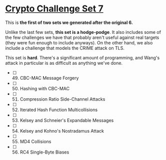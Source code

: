 # [Crypto Challenge Set 7](http://cryptopals.com/sets/7/)
This is **the first of two sets we generated after the original 6.**

Unlike the last few sets, **this set is a hodge-podge**. It also includes some of the few challenges we have that probably aren't useful against real targets (they were fun enough to include anyways). On the other hand, we also include a challenge that models the CRIME attack on TLS.

This set is **hard**. There's a significant amount of programming, and Wang's attack in particular is as difficult as anything we've done.

- [ ] 49. CBC-MAC Message Forgery
- [ ] 50. Hashing with CBC-MAC
- [ ] 51. Compression Ratio Side-Channel Attacks
- [ ] 52. Iterated Hash Function Multicollisions
- [ ] 53. Kelsey and Schneier's Expandable Messages
- [ ] 54. Kelsey and Kohno's Nostradamus Attack
- [ ] 55. MD4 Collisions
- [ ] 56. RC4 Single-Byte Biases